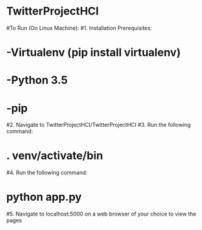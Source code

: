 # TwitterProjectHCI

#To Run (On Linux Machine):
#1. Installation Prerequisites:
#	-Virtualenv (pip install virtualenv)
#	-Python 3.5
#	-pip
#2. Navigate to TwitterProjectHCI/TwitterProjectHCI
#3. Run the following command:
#	. venv/activate/bin
#4. Run the following command:
#	python app.py
#5. Navigate to localhost:5000 on a web browser of your choice to view the pages


